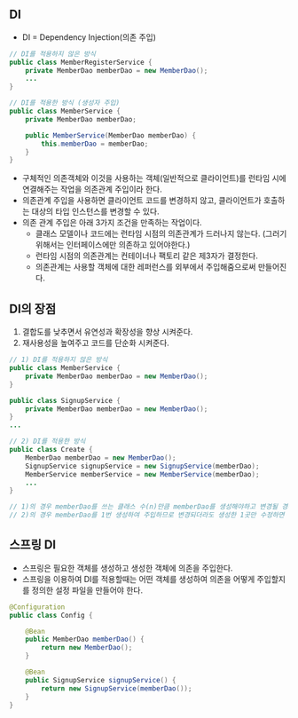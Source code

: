 ## DI

- DI = Dependency Injection(의존 주입)

```java
// DI를 적용하지 않은 방식
public class MemberRegisterService {
	private MemberDao memberDao = new MemberDao();
	...
}

// DI를 적용한 방식 (생성자 주입)
public class MemberService {
	private MemberDao memberDao;

	public MemberService(MemberDao memberDao) {
		this.memberDao = memberDao;
	}
}
```

- 구체적인 의존객체와 이것을 사용하는 객체(일반적으로 클라이언트)를 런타임 시에 연결해주는 작업을 의존관계 주입이라 한다.
- 의존관계 주입을 사용하면 클라이언트 코드를 변경하지 않고, 클라이언트가 호출하는 대상의 타입 인스턴스를 변경할 수 있다.
- 의존 관계 주입은 아래 3가지 조건을 만족하는 작업이다.
    - 클래스 모델이나 코드에는 런타임 시점의 의존관계가 드러나지 않는다. (그러기 위해서는 인터페이스에만 의존하고 있어야한다.)
    - 런타임 시점의 의존관계는 컨테이너나 팩토리 같은 제3자가 결정한다.
    - 의존관계는 사용할 객체에 대한 레퍼런스를 외부에서 주입해줌으로써 만들어진다.

## DI의 장점

1. 결합도를 낮추면서 유연성과 확장성을 향상 시켜준다.
2. 재사용성을 높여주고 코드를 단순화 시켜준다.

```java
// 1) DI를 적용하지 않은 방식
public class MemberService {
	private MemberDao memberDao = new MemberDao();
}

public class SignupService {
	private MemberDao memberDao = new MemberDao();
}
...

// 2) DI를 적용한 방식
public class Create {
	MemberDao memberDao = new MemberDao();
	SignupService signupService = new SignupService(memberDao);
	MemberService memberService = new MemberService(memberDao);
	...
}

// 1)의 경우 memberDao를 쓰는 클래스 수(n)만큼 memberDao를 생성해야하고 변경될 경우 n번 수정해야한다.
// 2)의 경우 memberDao를 1번 생성하여 주입하므로 변경되더라도 생성한 1곳만 수정하면 된다.
```

## 스프링 DI

- 스프링은 필요한 객체를 생성하고 생성한 객체에 의존을 주입한다.
- 스프링을 이용하여 DI를 적용할때는 어떤 객체를 생성하여 의존을 어떻게 주입할지를 정의한 설정 파일을 만들어야 한다.

```java
@Configuration
public class Config {

	@Bean
	public MemberDao memberDao() {
		return new MemberDao();
	}

	@Bean
	public SignupService signupService() {
		return new SignupService(memberDao());
	}
}
```
